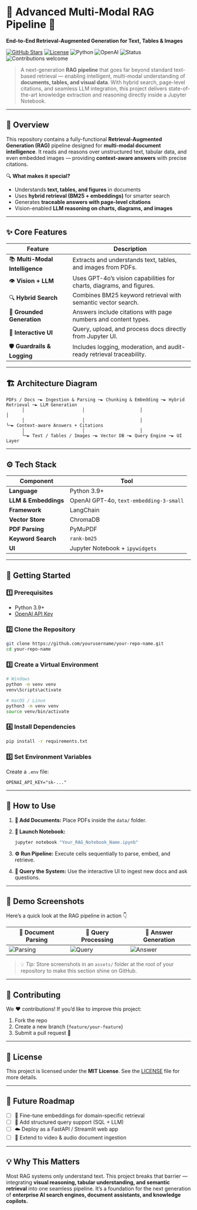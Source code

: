 # 🔎 Advanced Multi-Modal RAG Pipeline 🚀

**End-to-End Retrieval-Augmented Generation for Text, Tables & Images**

[![GitHub Stars](https://img.shields.io/github/stars/mhassandata/your-repo-name?style=for-the-badge\&logo=github)](https://github.com/mhassandata/Advanced_Multi-Modal_RAG_Pipeline/stargazers)
[![License](https://img.shields.io/github/license/mhassandata/Advanced_Multi-Modal_RAG_Pipeline?style=for-the-badge\&color=blue)](./LICENSE)
![Python](https://img.shields.io/badge/Python-3.9+-blue?style=for-the-badge\&logo=python)
![OpenAI](https://img.shields.io/badge/Powered%20By-OpenAI-GPT4o-ff69b4?style=for-the-badge\&logo=openai)
![Status](https://img.shields.io/badge/Build-Stable-success?style=for-the-badge)
![Contributions welcome](https://img.shields.io/badge/Contributions-Welcome-brightgreen?style=for-the-badge\&logo=github)

> A next-generation **RAG pipeline** that goes far beyond standard text-based retrieval — enabling intelligent, multi-modal understanding of **documents, tables, and visual data**. With hybrid search, page-level citations, and seamless LLM integration, this project delivers state-of-the-art knowledge extraction and reasoning directly inside a Jupyter Notebook.

---

## 🧠 Overview

This repository contains a fully-functional **Retrieval-Augmented Generation (RAG)** pipeline designed for **multi-modal document intelligence**. It reads and reasons over unstructured text, tabular data, and even embedded images — providing **context-aware answers** with precise citations.

🔍 **What makes it special?**

* Understands **text, tables, and figures** in documents
* Uses **hybrid retrieval (BM25 + embeddings)** for smarter search
* Generates **traceable answers with page-level citations**
* Vision-enabled **LLM reasoning on charts, diagrams, and images**

---

## ✨ Core Features

| Feature                         | Description                                                           |
| ------------------------------- | --------------------------------------------------------------------- |
| 📚 **Multi-Modal Intelligence** | Extracts and understands text, tables, and images from PDFs.          |
| 👁️ **Vision + LLM**            | Uses GPT-4o’s vision capabilities for charts, diagrams, and figures.  |
| 🔍 **Hybrid Search**            | Combines BM25 keyword retrieval with semantic vector search.          |
| 📑 **Grounded Generation**      | Answers include citations with page numbers and content types.        |
| 🧪 **Interactive UI**           | Query, upload, and process docs directly from Jupyter UI.             |
| 🛡️ **Guardrails & Logging**    | Includes logging, moderation, and audit-ready retrieval traceability. |

---

## 🏗️ Architecture Diagram

```
PDFs / Docs ─► Ingestion & Parsing ─► Chunking & Embedding ─► Hybrid Retrieval ─► LLM Generation
      │                      │                     │                     │
      │                      │                     │                     └─► Context-aware Answers + Citations
      │                      │                     │
      └─► Text / Tables / Images ─► Vector DB ─► Query Engine ─► UI Layer
```

---

## ⚙️ Tech Stack

| Component            | Tool                                    |
| -------------------- | --------------------------------------- |
| **Language**         | Python 3.9+                             |
| **LLM & Embeddings** | OpenAI GPT-4o, `text-embedding-3-small` |
| **Framework**        | LangChain                               |
| **Vector Store**     | ChromaDB                                |
| **PDF Parsing**      | PyMuPDF                                 |
| **Keyword Search**   | `rank-bm25`                             |
| **UI**               | Jupyter Notebook + `ipywidgets`         |

---

## 🚀 Getting Started

### 1️⃣ Prerequisites

* Python 3.9+
* [OpenAI API Key](https://platform.openai.com/)

### 2️⃣ Clone the Repository

```bash
git clone https://github.com/yourusername/your-repo-name.git
cd your-repo-name
```

### 3️⃣ Create a Virtual Environment

```bash
# Windows
python -m venv venv
venv\Scripts\activate

# macOS / Linux
python3 -m venv venv
source venv/bin/activate
```

### 4️⃣ Install Dependencies

```bash
pip install -r requirements.txt
```

### 5️⃣ Set Environment Variables

Create a `.env` file:

```
OPENAI_API_KEY="sk-..."
```

---

## 🧪 How to Use

1. **📁 Add Documents:** Place PDFs inside the `data/` folder.
2. **🚀 Launch Notebook:**

   ```bash
   jupyter notebook "Your_RAG_Notebook_Name.ipynb"
   ```
3. **⚙️ Run Pipeline:** Execute cells sequentially to parse, embed, and retrieve.
4. **💬 Query the System:** Use the interactive UI to ingest new docs and ask questions.

---

## 📸 Demo Screenshots

Here’s a quick look at the RAG pipeline in action 👇

| 📄 Document Parsing                 | 🔎 Query Processing             | 🧠 Answer Generation              |
| ----------------------------------- | ------------------------------- | --------------------------------- |
| ![Parsing](assets/demo_parsing.png) | ![Query](assets/demo_query.png) | ![Answer](assets/demo_answer.png) |

> 💡 *Tip:* Store screenshots in an `assets/` folder at the root of your repository to make this section shine on GitHub.

---

## 🤝 Contributing

We ❤️ contributions!
If you’d like to improve this project:

1. Fork the repo
2. Create a new branch (`feature/your-feature`)
3. Submit a pull request 🚀

---

## 📜 License

This project is licensed under the **MIT License**. See the [LICENSE](./LICENSE) file for more details.

---

## 🌟 Future Roadmap

* [ ] 🧠 Fine-tune embeddings for domain-specific retrieval
* [ ] 🧮 Add structured query support (SQL + LLM)
* [ ] ☁️ Deploy as a FastAPI / Streamlit web app
* [ ] 🧪 Extend to video & audio document ingestion

---

## 💡 Why This Matters

Most RAG systems only understand text. This project breaks that barrier — integrating **visual reasoning, tabular understanding, and semantic retrieval** into one seamless pipeline. It’s a foundation for the next generation of **enterprise AI search engines, document assistants, and knowledge copilots.**

